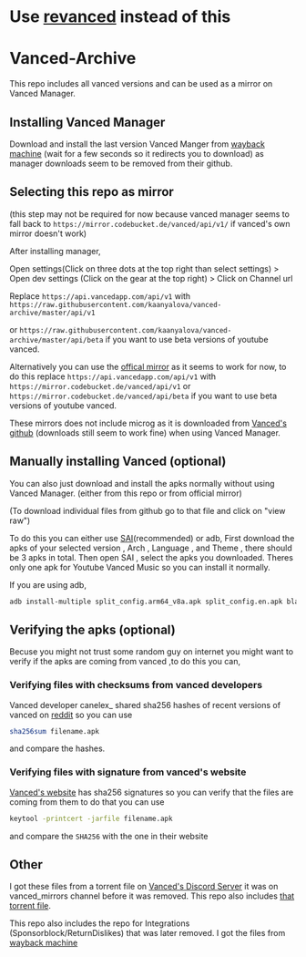 # Use [revanced](https://github.com/revanced/revanced-manager) instead of this 

# Vanced-Archive

This repo includes all vanced versions and can be used as a mirror on Vanced Manager.

  

  

## Installing Vanced Manager

Download and install the last version Vanced Manger from [wayback machine](https://web.archive.org/web/20220313225204/https://github.com/YTVanced/VancedManager/releases/latest/download/manager.apk) (wait for a few seconds so it redirects you to download) as manager downloads seem to be removed from their github.

  

  

## Selecting this repo as mirror

(this step may not be required for now because vanced manager seems to fall back to `https://mirror.codebucket.de/vanced/api/v1/` if vanced's own mirror doesn't work) 



After installing manager,

Open settings(Click on three dots at the top right than select settings) > Open dev settings (Click on the gear at the top right) > Click on Channel url

 Replace `https://api.vancedapp.com/api/v1` with `https://raw.githubusercontent.com/kaanyalova/vanced-archive/master/api/v1`

or `https://raw.githubusercontent.com/kaanyalova/vanced-archive/master/api/beta`  if you want to use beta versions of youtube vanced.



Alternatively you can use the [offical mirror](https://www.reddit.com/r/Vanced/wiki/index) as it seems to work for now, to do this replace `https://api.vancedapp.com/api/v1` with `https://mirror.codebucket.de/vanced/api/v1` or `https://mirror.codebucket.de/vanced/api/beta` if you want to use beta versions of youtube vanced.



These mirrors does not include microg as it is downloaded from [Vanced's github](https://github.com/TeamVanced/VancedMicroG/releases/tag/latest/) (downloads still seem to work fine) when using Vanced Manager.


## Manually installing Vanced (optional)
You can also just download and install the apks normally without using Vanced Manager. (either from this repo or from official mirror)

(To download individual files from github go to that file and click on "view raw")

To do this you can either use [SAI](https://play.google.com/store/apps/details?id=com.aefyr.sai)(recommended) or adb, First download the apks of your selected version , Arch , Language , 
and Theme , there should be 3 apks in total. Then open SAI , select the apks you downloaded. Theres only one apk for Youtube Vanced Music so you can install it normally.

If you are using adb, 
```bash
adb install-multiple split_config.arm64_v8a.apk split_config.en.apk black.apk
```


  

## Verifying the apks (optional)

Becuse you might not trust some random guy on internet you might want to verify if  the apks are coming from vanced ,to do this you can,

  

### Verifying files with checksums from vanced developers

Vanced developer canelex_ shared sha256 hashes of recent versions of vanced on [reddit](https://www.reddit.com/r/Vanced/comments/tdazfr/discontinuation_of_the_vanced_project/i0isgho/) so you can use

```bash
sha256sum filename.apk
```

and compare the hashes.

  

### Verifying files with signature from vanced's website

[Vanced's website](vancedapp.com) has sha256 signatures so you can verify that the files are coming from them to do that you can use

```bash
keytool -printcert -jarfile filename.apk
```

and compare the `SHA256` with the one in their website

  

  

## Other

I got these files from a torrent file on [Vanced's Discord Server](https://discord.gg/wYrRPgv) it was on vanced_mirrors channel before it was removed. This repo also includes [that torrent file](https://github.com/kaanyalova/vanced-archive/blob/master/Vanced.torrent).

  

This repo also includes the repo for Integrations (Sponsorblock/ReturnDislikes) that was later removed. I got the files from [wayback machine](https://web.archive.org/web/20220313213618/https://github.com/YTVanced/Integrations)










